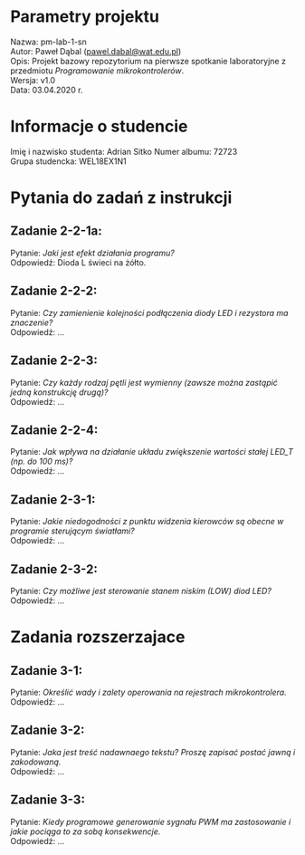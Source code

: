 # Parametry projektu
Nazwa:  pm-lab-1-sn  
Autor:  Paweł Dąbal (pawel.dabal@wat.edu.pl)  
Opis:   Projekt bazowy repozytorium na pierwsze spotkanie laboratoryjne z przedmiotu *Programowanie mikrokontrolerów*.  
Wersja: v1.0  
Data:   03.04.2020 r.  

# Informacje o studencie
Imię i nazwisko studenta:   Adrian Sitko
Numer albumu:               72723  
Grupa studencka:            WEL18EX1N1

# Pytania do zadań z instrukcji
## Zadanie 2-2-1a:
Pytanie:    *Jaki jest efekt działania programu?*  
Odpowiedź:  Dioda L świeci na żółto.

## Zadanie 2-2-2:
Pytanie:    *Czy zamienienie kolejności podłączenia diody LED i rezystora ma znaczenie?*  
Odpowiedź:  ...

## Zadanie 2-2-3:
Pytanie:    *Czy każdy rodzaj pętli jest wymienny (zawsze można zastąpić jedną konstrukcję drugą)?*  
Odpowiedź:  ...

## Zadanie 2-2-4:
Pytanie:    *Jak wpływa na działanie układu zwiększenie wartości stałej LED_T (np. do 100 ms)?*  
Odpowiedź:  ...

## Zadanie 2-3-1:
Pytanie:    *Jakie niedogodności z punktu widzenia kierowców są obecne w programie sterującym światłami?*  
Odpowiedź:  ...

## Zadanie 2-3-2:
Pytanie:    *Czy możliwe jest sterowanie stanem niskim (LOW) diod LED?*  
Odpowiedź:  ...

# Zadania rozszerzajace
## Zadanie 3-1:
Pytanie:    *Określić wady i zalety operowania na rejestrach mikrokontrolera.*  
Odpowiedź:  ...

## Zadanie 3-2:
Pytanie:    *Jaka jest treść nadawnaego tekstu? Proszę zapisać postać jawną i zakodowaną.*  
Odpowiedź:  ...

## Zadanie 3-3:
Pytanie:    *Kiedy programowe generowanie sygnału PWM ma zastosowanie i jakie pociąga to za sobą konsekwencje.*  
Odpowiedź:  ...
